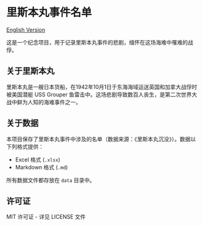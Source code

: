 # 里斯本丸事件名单

[English Version](README_en.md)

这是一个纪念项目，用于记录里斯本丸事件的悲剧，缅怀在这场海难中罹难的战俘。

## 关于里斯本丸

里斯本丸是一艘日本货船，在1942年10月1日于东海海域运送英国和加拿大战俘时被美国潜艇 USS Grouper 鱼雷击中。这场悲剧导致数百人丧生，是第二次世界大战中鲜为人知的海难事件之一。

## 关于数据

本项目保存了里斯本丸事件中涉及的名单（数据来源：《里斯本丸沉没》）。数据以下列格式提供：
- Excel 格式 (`.xlsx`)
- Markdown 格式 (`.md`)

所有数据文件都存放在 `data` 目录中。

## 许可证

MIT 许可证 - 详见 LICENSE 文件
